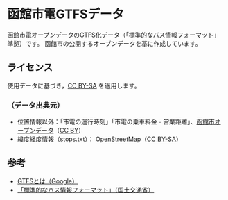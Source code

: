 # 函館市電GTFSデータ
函館市電オープンデータのGTFS化データ（「標準的なバス情報フォーマット」準拠）です。
函館市の公開するオープンデータを基に作成しています。

## ライセンス
使用データに基づき，[CC BY-SA](https://creativecommons.org/licenses/by-sa/2.1/jp/) を適用します。

### （データ出典元）
* 位置情報以外：「市電の運行時刻」「市電の乗車料金・営業距離」、[函館市オープンデータ](http://www.city.hakodate.hokkaido.jp/docs/2016072200055/)（[CC BY](https://creativecommons.org/licenses/by/2.0/)）
* 緯度経度情報（stops.txt）： [OpenStreetMap](http://openstreetmap.org/copyright)（[CC BY-SA](https://creativecommons.org/licenses/by-sa/2.0/)）

## 参考
* [GTFSとは（Google）](https://developers.google.com/transit/gtfs/?hl=ja)
* [「標準的なバス情報フォーマット」（国土交通省）](http://www.mlit.go.jp/sogoseisaku/transport/sosei_transport_tk_000067.html)
